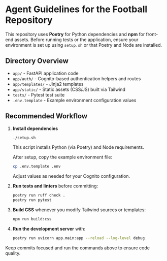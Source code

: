 # Agent Guidelines for the Football Repository

This repository uses **Poetry** for Python dependencies and **npm** for front-end assets. Before running tests or the application, ensure your environment is set up using `setup.sh` or that Poetry and Node are installed.

## Directory Overview
- `app/` - FastAPI application code
- `app/auth/` - Cognito-based authentication helpers and routes
- `app/templates/` - Jinja2 templates
- `app/static/` - Static assets (CSS/JS) built via Tailwind
- `tests/` - Pytest test suite
- `.env.template` - Example environment configuration values

## Recommended Workflow
1. **Install dependencies**
   ```bash
   ./setup.sh
   ```
   This script installs Python (via Poetry) and Node requirements.

   After setup, copy the example environment file:
   ```bash
   cp .env.template .env
   ```
   Adjust values as needed for your Cognito configuration.

2. **Run tests and linters** before committing:
   ```bash
   poetry run ruff check .
   poetry run pytest
   ```

3. **Build CSS** whenever you modify Tailwind sources or templates:
   ```bash
   npm run build:css
   ```

4. **Run the development server** with:
   ```bash
   poetry run uvicorn app.main:app --reload --log-level debug
   ```

Keep commits focused and run the commands above to ensure code quality.
